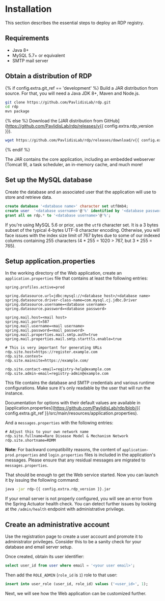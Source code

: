 # Installation

This section describes the essential steps to deploy an RDP registry.

## Requirements

- Java 8+
- MySQL 5.7+ or equivalent
- SMTP mail server

## Obtain a distribution of RDP

{% if config.extra.git_ref == 'development' %}
Build a JAR distribution from source. For that, you will need a Java JDK 8+, Maven and Node.js.

```bash
git clone https://github.com/PavlidisLab/rdp.git
cd rdp
mvn package
```
{% else %}
Download the [JAR distribution from GitHub](https://github.com/PavlidisLab/rdp/releases/v{{ config.extra.rdp_version }}).

```bash
wget https://github.com/PavlidisLab/rdp/releases/download/v{{ config.extra.rdp_version }}/rdp-{{ config.extra.rdp_version }}.jar
```
{% endif %}

The JAR contains the core application, including an embedded webserver (Tomcat 9), a task scheduler, an in-memory
cache, and much more!

## Set up the MySQL database

Create the database and an associated user that the application will use to store and retrieve data.

```sql
create database '<database name>' character set utf8mb4;
create user  '<database username>'@'%' identified by '<database password>';
grant all on rdp.* to '<database username>'@'%';
```

If you're using MySQL 5.6 or prior, use the `utf8` character set. It is a 3 bytes subset of the typical 4-bytes UTF-8
character encoding. Otherwise, you will face issues with the index size limit of 767 bytes due to some of our indexed
columns containing 255 characters (4 * 255 = 1020 > 767, but 3 * 255 = 765).

## Setup application.properties

In the working directory of the Web application, create an `application.properties`
file that contains at least the following entries:

```properties
spring.profiles.active=prod

spring.datasource.url=jdbc:mysql://<database host>/<database name>
spring.datasource.driver-class-name=com.mysql.cj.jdbc.Driver
spring.datasource.username=<database username>
spring.datasource.password=<database password>

spring.mail.host=<mail host>
spring.mail.port=587
spring.mail.username=<mail username>
spring.mail.password=<mail password>
spring.mail.properties.mail.smtp.auth=true
spring.mail.properties.mail.smtp.starttls.enable=true

# This is very important for generating URLs
rdp.site.host=https://register.example.com
rdp.site.context=
rdp.site.mainsite=https://example.com/

rdp.site.contact-email=registry-help@example.com
rdp.site.admin-email=registry-admin@example.com
```

This file contains the database and SMTP credentials and various runtime configurations. Make sure it's only readable by
the user that will run the instance.

Documentation for options with their default values are available
in [application.properties](https://github.com/PavlidisLab/rdp/blob/{{ config.extra.git_ref }}/src/main/resources/application.properties).

And a `messages.properties` with the following entries:

```properties
# Adjust this to your own network name
rdp.site.fullname=Rare Disease Model & Mechanism Network
rdp.site.shortname=RDMM
```

**Note:** For backward compatibility reasons, the content of `application-prod.properties` and `login.properties` files
is included in the application's messages. Please ensure that any residual messages are migrated to `messages.properties`.

That should be enough to get the Web service started. Now you can launch it by issuing the following command:

```bash
java -jar rdp-{{ config.extra.rdp_version }}.jar
```

If your email server is not properly configured, you will see an error from the Spring Actuator health check. You can
detect further issues by looking at the
`/admin/health` endpoint with administrative privilege.

## Create an administrative account

Use the registration page to create a user account and promote it to administrator privileges. Consider this to be a
sanity check for your database and email server setup.

Once created, obtain its user identifier:

```sql
select user_id from user where email = '<your user email>';
```

Then add the `ROLE_ADMIN` (`role_id` is `1`) role to that user:

```sql
insert into user_role (user_id, role_id) values ('<user_id>', 1);
```

Next, we will see how the Web application can be customized further.

